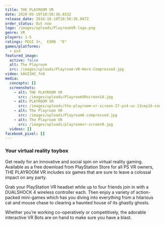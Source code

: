 ```yaml
---
title: THE PLAYROOM VR
date: 2020-05-16T10:58:36.033Z
release_date: 2016-10-10T10:58:36.047Z
order_status: Out now
logo: /images/uploads/PlayroomVR-logo.png
genre: VR
players: 1-5
ratings: PEGI 3+,  ESRB  "E"
games/platforms:
  - ps4
featured_image:
  active: false
  alt: The Playroom
  src: /images/uploads/Playroom-VR-Hero-Compressed.jpg
video: kAUZ1H2_fn8
media:
  concepts: []
  screenshots:
    - alt: THE PLAYROOM VR
      src: /images/uploads/PlayroomVRscreen10.jpg
    - alt: PLAYROOM VR
      src: /images/uploads/the-playroom-vr-screen-27-ps4-us-13sep16-compressed.jpg
    - alt: The Playroom VR
      src: /images/uploads/Playroom6-compressed.jpg
    - alt: The Playroom VR
      src: /images/uploads/playroomvr-screen9.jpg
  videos: []
facebook_pixel: []
---
```

### Your virtual reality toybox

Get ready for an innovative and social spin on virtual reality gaming. Available as a free download from PlayStation Store for all PS VR owners, THE PLAYROOM VR includes six games that are sure to leave a colossal impact on any party.

Grab your PlayStation VR headset while up to four friends join in with a DUALSHOCK 4 wireless controller each. Then enjoy a variety of action-packed mini-games which has you diving into everything from a hilarious cat and mouse chase to clearing a haunted house of its ghastly ghosts.

Whether you’re working co-operatively or competitively, the adorable interactive VR Bots are on hand to make sure you have a blast.
